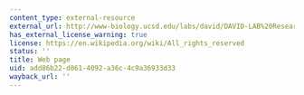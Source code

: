 ```yaml
---
content_type: external-resource
external_url: http://www-biology.ucsd.edu/labs/david/DAVID-LAB%20Research.html
has_external_license_warning: true
license: https://en.wikipedia.org/wiki/All_rights_reserved
status: ''
title: Web page
uid: add86b22-d061-4092-a36c-4c9a36933d33
wayback_url: ''
---
```

